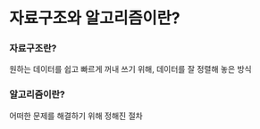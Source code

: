 # 자료구조와 알고리즘이란?

### 자료구조란?

원하는 데이터를 쉽고 빠르게 꺼내 쓰기 위해, 데이터를 잘 정렬해 놓은 방식

### 알고리즘이란?

어떠한 문제를 해결하기 위해 정해진 절차

